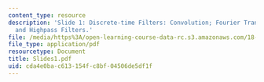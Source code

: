 ```yaml
---
content_type: resource
description: 'Slide 1: Discrete-time Filters: Convolution; Fourier Transform; Lowpass
  and Highpass Filters.'
file: /media/https%3A/open-learning-course-data-rc.s3.amazonaws.com/18-327-wavelets-filter-banks-and-applications-spring-2003/cda4e0bac613154fc8bf04506de5df1f_Slides1.pdf
file_type: application/pdf
resourcetype: Document
title: Slides1.pdf
uid: cda4e0ba-c613-154f-c8bf-04506de5df1f
---
```

